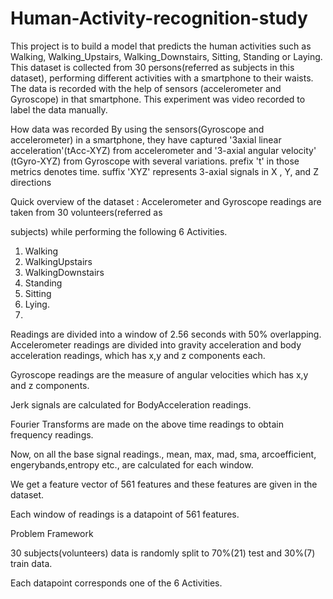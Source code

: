 # Human-Activity-recognition-study

This project is to build a model that predicts the human activities such as Walking, Walking_Upstairs, Walking_Downstairs, Sitting, Standing or Laying.
This dataset is collected from 30 persons(referred as subjects in this dataset), performing different activities with a smartphone to their waists. The data is recorded with the help of sensors (accelerometer and Gyroscope) in that smartphone. This experiment was video recorded to label the data manually.


How data was recorded
By using the sensors(Gyroscope and accelerometer) in a smartphone, they have captured '3axial linear acceleration'(tAcc-XYZ) from accelerometer and '3-axial angular velocity' (tGyro-XYZ) from Gyroscope with several variations.
prefix 't' in those metrics denotes time.
suffix 'XYZ' represents 3-axial signals in X , Y, and Z directions

Quick overview of the dataset :
Accelerometer and Gyroscope readings are taken from 30 volunteers(referred as

subjects) while performing the following 6 Activities.

1. Walking 
2. WalkingUpstairs 
3. WalkingDownstairs 
4. Standing 
5. Sitting 
6. Lying.
7. 
Readings are divided into a window of 2.56 seconds with 50% overlapping. Accelerometer readings are divided into gravity acceleration and body acceleration readings, which has x,y and z components each. 

Gyroscope readings are the measure of angular velocities which has x,y and z components. 

Jerk signals are calculated for BodyAcceleration readings.

Fourier Transforms are made on the above time readings to obtain frequency readings.

Now, on all the base signal readings., mean, max, mad, sma, arcoefficient, engerybands,entropy etc., are calculated for each window.

We get a feature vector of 561 features and these features are given in the dataset. 

Each window of readings is a datapoint of 561 features.

Problem Framework 

30 subjects(volunteers) data is randomly split to 70%(21) test and 30%(7) train data. 

Each datapoint corresponds one of the 6 Activities.
